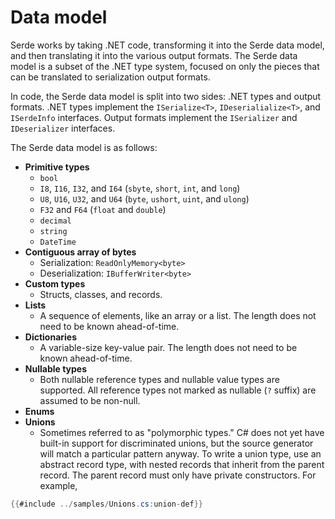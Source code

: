 # Data model

Serde works by taking .NET code, transforming it into the Serde data model, and then translating it into the various output formats. The Serde data model is a subset of the .NET type system, focused on only the pieces that can be translated to serialization output formats.

In code, the Serde data model is split into two sides: .NET types and output formats. .NET types implement the `ISerialize<T>`, `IDeserialialize<T>`, and `ISerdeInfo` interfaces. Output formats implement the `ISerializer` and `IDeserializer` interfaces.

The Serde data model is as follows:

- **Primitive types**
    - `bool`
    - `I8`, `I16`, `I32`, and `I64` (`sbyte`, `short`, `int`, and `long`)
    - `U8`, `U16`, `U32`, and `U64` (`byte`, `ushort`, `uint`, and `ulong`)
    - `F32` and `F64` (`float` and `double`)
    - `decimal`
    - `string`
    - `DateTime`
- **Contiguous array of bytes**
  - Serialization: `ReadOnlyMemory<byte>`
  - Deserialization: `IBufferWriter<byte>`
- **Custom types**
  - Structs, classes, and records.
- **Lists**
  - A sequence of elements, like an array or a list. The length does not need to be known ahead-of-time.
- **Dictionaries**
  - A variable-size key-value pair. The length does not need to be known ahead-of-time.
- **Nullable types**
  - Both nullable reference types and nullable value types are supported. All reference types not marked as nullable (`?` suffix) are assumed to be non-null.
- **Enums**
- **Unions**
  - Sometimes referred to as "polymorphic types." C# does not yet have built-in support for discriminated unions, but the source generator will match a particular pattern anyway. To write a union type, use an abstract record type, with nested records that inherit from the parent record. The parent record must only have private constructors. For example,

```csharp
{{#include ../samples/Unions.cs:union-def}}
```
